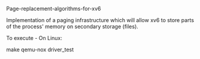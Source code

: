Page-replacement-algorithms-for-xv6

Implementation of a paging infrastructure which will allow xv6 to store parts of the process' memory on secondary storage (files).

To execute - On Linux:

make qemu-nox
driver_test
